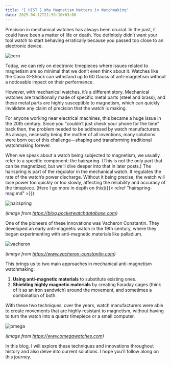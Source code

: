 ```yaml
---
title: "[ HIST ] Why Magnetism Matters in Watchmaking"
date: 2025-04-12T21:59:10+03:00
---
```


Precision in mechanical watches has always been crucial. In the past, it could have been a matter of life or death. You definitely didn’t want your tool watch to start behaving erratically because you passed too close to an electronic device. 

![cern](/img/CERN.jpg)

Today, we can rely on electronic timepieces where issues related to magnetism are so minimal that we don’t even think about it. Watches like the Casio G-Shock can withstand up to 60 Gauss of anti-magnetism without a noticeable impact on their performance.

However, with mechanical watches, it’s a different story. Mechanical watches are traditionally made of specific metal parts (steel and brass), and these metal parts are highly susceptible to magnetism, which can quickly invalidate any claim of precision that the watch is making.

For anyone working near electrical machines, this became a huge issue in the 20th century. Since you "couldn’t just check your phone for the time" back then, the problem needed to be addressed by watch manufacturers. As always, necessity being the mother of all inventions, many solutions were born out of this challenge—shaping and transforming traditional watchmaking forever.

When we speak about a watch being subjected to magnetism, we usually refer to a specific component: the hairspring. (This is not the only part that can be magnetized, but we’ll dive deeper into that in later posts.) The hairspring is part of the regulator in the mechanical watch. It regulates the rate of the watch’s power discharge. Without it being precise, the watch will lose power too quickly or too slowly, affecting the reliability and accuracy of the timepiece.
[Here I go more in depth on this]({{< relref "hairspring-mag.md" >}})

![hairspring](/img/out.jpg)

*(image from https://blog.pocketwatchdatabase.com)*

One of the pioneers of these innovations was Vacheron Constantin. They developed an early anti-magnetic watch in the 19th century, where they began experimenting with anti-magnetic materials like palladium.

![vacheron](/img/vacheron.png)

*(image from https://www.vacheron-constantin.com)*

This brings us to two main approaches in mechanical anti-magnetism watchmaking: 
1. **Using anti-magnetic materials** to substitute existing ones.
2. **Shielding highly magnetic materials** by creating Faraday cages (think of it as an iron sandwich) around the movement, and sometimes a combination of both.

With these two techniques, over the years, watch manufacturers were able to create movements that are highly resistant to magnetism, without having to turn the watch into a quartz timepiece or a small computer.

![omega](/img/omega.jpg)

*(image from https://www.omegawatches.com)*

In this blog, I will explore these techniques and innovations throughout history and also delve into current solutions. I hope you’ll follow along on this journey.
